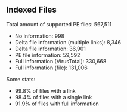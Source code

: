 ## Indexed Files

<!--FileStats-->
Total amount of supported PE files: 567,511

* No information: 998
* Delta file information (multiple links): 8,346
* Delta file information: 36,901
* PE file information: 59,592
* Full information (VirusTotal): 330,668
* Full information (file): 131,006

Some stats:

* 99.8% of files with a link
* 98.4% of files with a single link
* 91.9% of files with full information
<!--/FileStats-->
